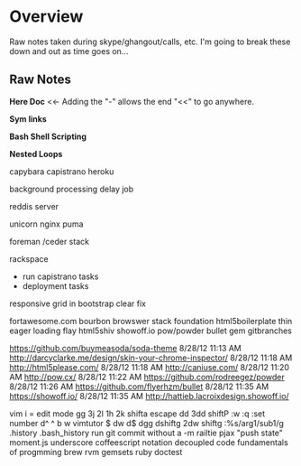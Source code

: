 # Overview
Raw notes taken during skype/ghangout/calls, etc. 
I'm going to break these down and out as time goes on...

## Raw Notes
**Here Doc**
<<- Adding the "-" allows the end "<<" to go anywhere.

**Sym links**

**Bash Shell Scripting**

**Nested Loops**


capybara
capistrano
heroku

background processing
delay job

reddis server

unicorn
nginx
puma

foreman /ceder stack

rackspace
- run capistrano tasks
- deployment tasks

responsive grid in bootstrap
clear fix

fortawesome.com
bourbon
browswer stack
foundation
html5boilerplate
thin
eager loading
flay
html5shiv
showoff.io
pow/powder
bullet gem
gitbranches

https://github.com/buymeasoda/soda-theme
8/28/12 11:13 AM
http://darcyclarke.me/design/skin-your-chrome-inspector/
8/28/12 11:18 AM
http://html5please.com/
8/28/12 11:18 AM
http://caniuse.com/
8/28/12 11:20 AM
http://pow.cx/
8/28/12 11:22 AM
https://github.com/rodreegez/powder
8/28/12 11:26 AM
https://github.com/flyerhzm/bullet
8/28/12 11:35 AM
https://showoff.io/
8/28/12 11:35 AM
http://hattieb.lacroixdesign.showoff.io/

vim
i = edit mode
gg
3j
2l
1h
2k
shifta
escape
dd
3dd
shiftP
:w
:q
:set number
d^
^
b
w
vimtutor
$
dw
d$
dgg
dshiftg
2dw
shiftg
:%s/arg1/sub1/g
.history
.bash_history
run git commit without a -m
railtie
pjax
"push state"
moment.js
underscore
coffeescript
notation
decoupled code
fundamentals of progmming
brew
rvm
gemsets
ruby doctest
